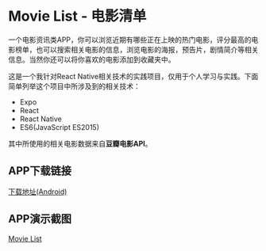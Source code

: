# Movie List - 电影清单

一个电影资讯类APP，你可以浏览近期有哪些正在上映的热门电影，评分最高的电影榜单，也可以搜索相关电影的信息，浏览电影的海报，预告片，剧情简介等相关信息。当然你还可以将你喜欢的电影添加到收藏夹中。

这是一个我针对React Native相关技术的实践项目，仅用于个人学习与实践。下面简单列举这个项目中所涉及到的相关技术：

- Expo
- React
- React Native
- ES6(JavaScript ES2015)

其中所使用的相关电影数据来自**豆瓣电影API**。

## APP下载链接

[下载地址(Android)](http://works.flyerq.com/portfolio/movie-list/movie-list_latest.apk "电影清单")

## APP演示截图

[Movie List](http://works.flyerq.com/portfolio/movie-list/demo.gif "电影清单")
